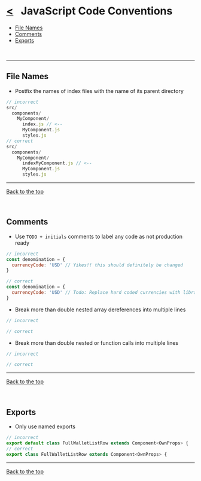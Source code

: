# [<](README.md) &nbsp; JavaScript Code Conventions

* [File Names](#file-names)
* [Comments](#comments)
* [Exports](#exports)

&nbsp;

----

## File Names

* Postfix the names of index files with the name of its parent directory

```javascript
// incorrect
src/
  components/
    MyComponent/
      index.js // <--
      MyComponent.js
      styles.js
// correct
src/
  components/
    MyComponent/
      indexMyComponent.js // <--
      MyComponent.js
      styles.js
```

----

[Back to the top](#--javascript-code-conventions)

&nbsp;

## Comments

* Use `TODO + initials` comments to label any code as not production ready

```javascript
// incorrect
const denomination = {
  currencyCode: 'USD' // Yikes!! this should definitely be changed
}

// correct
const denomination = {
  currencyCode: 'USD' // Todo: Replace hard coded currencies with library -paulvp
}
```

* Break more than double nested array dereferences into multiple lines

```javascript
// incorrect

// correct

```

* Break more than double nested or function calls into multiple lines

```javascript
// incorrect

// correct

```

----

[Back to the top](#--javascript-code-conventions)

&nbsp;

## Exports

* Only use named exports

 ```javascript
// incorrect
export default class FullWalletListRow extends Component<OwnProps> {
 // correct
export class FullWalletListRow extends Component<OwnProps> {
```

----

[Back to the top](#--javascript-code-conventions)
